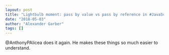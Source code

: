 ```yaml
---
layout: post
title: "Lightbulb moment: pass by value vs pass by reference in #JavaScript "
date: "2018-05-03"
author: "Alexander Garber"
tags: []
---
```


@AnthonyPAlicea does it again. He makes these things so much easier to understand.